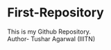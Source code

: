 # First-Repository
This is my Github Repository.
<br>
Author- Tushar Agarwal (IIITN)                  